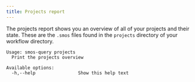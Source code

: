 ```yaml
---
title: Projects report
---
```


The projects report shows you an overview of all of your projects and their state.
These are the `.smos` files found in the `projects`  directory of your workflow directory.

``` plain
Usage: smos-query projects 
  Print the projects overview

Available options:
  -h,--help                Show this help text
```
